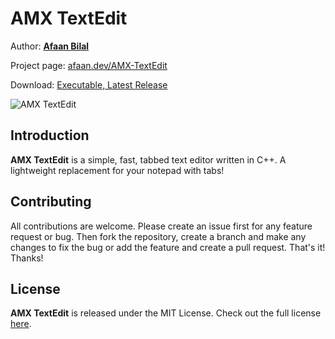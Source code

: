 AMX TextEdit
==============

Author: **[Afaan Bilal](https://afaan.dev)**

Project page: [afaan.dev/AMX-TextEdit](https://afaan.dev/AMX-TextEdit)

Download: [Executable, Latest Release](https://github.com/AfaanBilal/AMX-TextEdit/releases/latest)

![AMX TextEdit](https://afaan.dev/screenshots/amx-textedit.png)

## Introduction
**AMX TextEdit** is a simple, fast, tabbed text editor written in C++. A lightweight replacement for your notepad with tabs!

## Contributing
All contributions are welcome. Please create an issue first for any feature request
or bug. Then fork the repository, create a branch and make any changes to fix the bug
or add the feature and create a pull request. That's it!
Thanks!

## License
**AMX TextEdit** is released under the MIT License.
Check out the full license [here](LICENSE).
